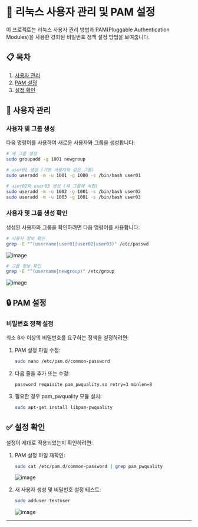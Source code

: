 # 🐧 리눅스 사용자 관리 및 PAM 설정

이 프로젝트는 리눅스 사용자 관리 방법과 PAM(Pluggable Authentication Modules)을 사용한 강화된 비밀번호 정책 설정 방법을 보여줍니다.

## 📋 목차

1. [사용자 관리](#사용자-관리)
2. [PAM 설정](#pam-설정)
3. [설정 확인](#설정-확인)

## 👥 사용자 관리

### 사용자 및 그룹 생성

다음 명령어를 사용하여 새로운 사용자와 그룹을 생성합니다:

```bash
# 새 그룹 생성
sudo groupadd -g 1001 newgroup

# user01 생성 (기본 사용자와 같은 그룹)
sudo useradd -m -u 1001 -g 1000 -s /bin/bash user01

# user02와 user03 생성 (새 그룹에 속함)
sudo useradd -m -u 1002 -g 1001 -s /bin/bash user02
sudo useradd -m -u 1003 -g 1001 -s /bin/bash user03
```

### 사용자 및 그룹 생성 확인

생성된 사용자와 그룹을 확인하려면 다음 명령어를 사용합니다:

```bash
# 사용자 정보 확인
grep -E "^(username|user01|user02|user03)" /etc/passwd
```
![image](https://github.com/user-attachments/assets/a89adaad-ce14-4f63-87cd-c56b4be9987c)

```bash
# 그룹 정보 확인
grep -E "^(username|newgroup)" /etc/group
```
![image](https://github.com/user-attachments/assets/78686078-db02-4144-8883-fcc035094ac3)

## 🔒 PAM 설정

### 비밀번호 정책 설정

최소 8자 이상의 비밀번호를 요구하는 정책을 설정하려면:

1. PAM 설정 파일 수정:
   ```bash
   sudo nano /etc/pam.d/common-password
   ```

2. 다음 줄을 추가 또는 수정:
   ```
   password requisite pam_pwquality.so retry=3 minlen=8
   ```

3. 필요한 경우 pam_pwquality 모듈 설치:
   ```bash
   sudo apt-get install libpam-pwquality
   ```

## ✅ 설정 확인

설정이 제대로 적용되었는지 확인하려면:

1. PAM 설정 파일 재확인:
   ```bash
   sudo cat /etc/pam.d/common-password | grep pam_pwquality
   ```
   ![image](https://github.com/user-attachments/assets/d8e515b7-ef0f-4e41-abcb-1f77fe52b87d)


2. 새 사용자 생성 및 비밀번호 설정 테스트:
   ```bash
   sudo adduser testuser
   ```
   ![image](https://github.com/user-attachments/assets/dca5695b-9d65-4deb-847d-9c3587670676)

---
